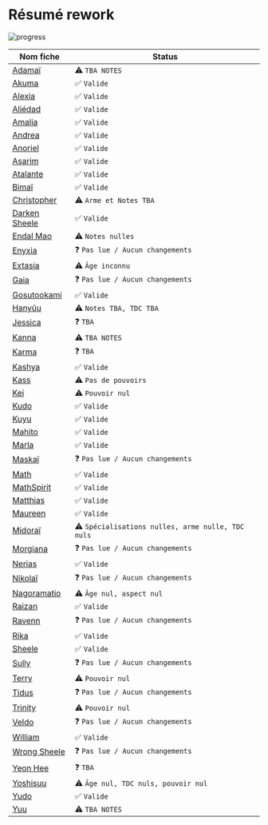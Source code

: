 # Résumé rework

![progress](https://progress-bar.dev/40/)

| Nom fiche | Status |
| --- | ----------- |
| [Adamaï](./adamai.md) | ⚠ `TBA NOTES` |
| [Akuma](./akuma.md) | ✅ `Valide` |
| [Alexia](./alexia.md) | ✅ `Valide` |
| [Aliédad](./aliedad.md) | ✅ `Valide` |
| [Amalia](./amalia.md) | ✅ `Valide` |
| [Andrea](./andrea.md) | ✅ `Valide` |
| [Anoriel](./anoriel.md) | ✅ `Valide` |
| [Asarim](./asarim.md) | ✅ `Valide` |
| [Atalante](./atalante.md) | ✅ `Valide` |
| [Bimaï](./bimai.md) | ✅ `Valide` |
| [Christopher](./christopher.md) | ⚠ `Arme et Notes TBA` |
| [Darken Sheele](./darken_sheele.md) | ✅ `Valide` |
| [Endal Mao](./endal.md) | ⚠ `Notes nulles` |
| [Enyxia](./enyxia.md) | ❓ `Pas lue / Aucun changements` |
| [Extasia](./extasia.md) | ⚠ `Âge inconnu` |
| [Gaia](./gaia.md) | ❓ `Pas lue / Aucun changements` |
| [Gosutookami](./gosutookami.md) | ✅ `Valide` |
| [Hanyûu](./hanyuu.md) | ⚠ `Notes TBA, TDC TBA` |
| [Jessica](./jessica.md) | ❓ `TBA` |
| [Kanna](./kanna.md) | ⚠ `TBA NOTES` |
| [Karma](./karma.md) | ❓ `TBA` |
| [Kashya](./kashya.md) | ✅ `Valide` |
| [Kass](./kass.md) | ⚠ `Pas de pouvoirs` |
| [Kei](./kei.md) | ⚠ `Pouvoir nul` |
| [Kudo](./kudo.md) | ✅ `Valide` |
| [Kuyu](./kuyu.md) | ✅ `Valide` |
| [Mahito](./mahito.md) | ✅ `Valide` |
| [Marla](./marla.md) | ✅ `Valide` |
| [Maskaï](./maskai.md) | ❓ `Pas lue / Aucun changements` |
| [Math](./math.md) | ✅ `Valide` |
| [MathSpirit](./mathspirit.md) | ✅ `Valide` |
| [Matthias](./matthias.md) | ✅ `Valide` |
| [Maureen](./maureen.md) | ✅ `Valide` |
| [Midoraï](./midorai.md) | ⚠ `Spécialisations nulles, arme nulle, TDC nuls` |
| [Morgiana](./morgiana.md) | ❓ `Pas lue / Aucun changements` |
| [Nerias](./nerias.md) | ✅ `Valide` |
| [Nikolaï](./nikolai.md) | ❓ `Pas lue / Aucun changements` |
| [Nagoramatio](./nagoramatio.md) | ⚠ `Âge nul, aspect nul` |
| [Raizan](./raizan.md) | ✅ `Valide` |
| [Ravenn](./ravenn.md) | ❓ `Pas lue / Aucun changements` |
| [Rika](./rika.md) | ✅ `Valide` |
| [Sheele](./sheele.md) | ✅ `Valide` |
| [Sully](./sully.md) | ❓ `Pas lue / Aucun changements` |
| [Terry](./terry.md) | ⚠ `Pouvoir nul` |
| [Tidus](./tidus.md) | ❓ `Pas lue / Aucun changements` |
| [Trinity](./trinity.md) | ⚠ `Pouvoir nul` |
| [Veldo](./veldo.md) | ❓ `Pas lue / Aucun changements` |
| [William](./william.md) | ✅ `Valide` |
| [Wrong Sheele](./wrong_sheele.md) | ❓ `Pas lue / Aucun changements` |
| [Yeon Hee](./yeon_hee.md) | ❓ `TBA` |
| [Yoshisuu](./yoshisuu.md) | ⚠ `Âge nul, TDC nuls, pouvoir nul` |
| [Yudo](./yudo.md) | ✅ `Valide` |
| [Yuu](./yuu.md) | ⚠ `TBA NOTES` |
